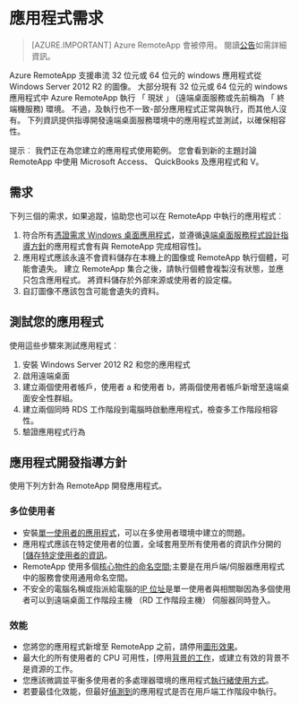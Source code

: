 
<properties
    pageTitle="應用程式需求 Azure RemoteApp |Microsoft Azure"
    description="瞭解您想要在 Azure RemoteApp 中使用的應用程式的需求。"
    services="remoteapp"
    documentationCenter=""
    authors="lizap"
    manager="mbaldwin" />

<tags
    ms.service="remoteapp"
    ms.workload="compute"
    ms.tgt_pltfrm="na"
    ms.devlang="na"
    ms.topic="article"
    ms.date="08/15/2016"
    ms.author="elizapo" />



# <a name="app-requirements"></a>應用程式需求

> [AZURE.IMPORTANT]
> Azure RemoteApp 會被停用。 閱讀[公告](https://go.microsoft.com/fwlink/?linkid=821148)如需詳細資訊。

Azure RemoteApp 支援串流 32 位元或 64 位元的 windows 應用程式從 Windows Server 2012 R2 的圖像。 大部分現有 32 位元或 64 位元的 windows 應用程式中 Azure RemoteApp 執行 「 現狀 」 (遠端桌面服務或先前稱為 「 終端機服務) 環境。 不過，及執行也不一致-部分應用程式正常與執行，而其他人沒有。 下列資訊提供指導開發遠端桌面服務環境中的應用程式並測試，以確保相容性。

提示︰ 我們正在為您建立的應用程式使用範例。 您會看到新的主題討論 RemoteApp 中使用 Microsoft Access、 QuickBooks 及應用程式和 V。

## <a name="requirements"></a>需求
下列三個的需求，如果追蹤，協助您也可以在 RemoteApp 中執行的應用程式︰

1.  符合所有[憑證需求 Windows 桌面應用程式](https://msdn.microsoft.com/library/windows/desktop/hh749939.aspx)，並遵循[遠端桌面服務程式設計指導方針](https://msdn.microsoft.com/library/aa383490.aspx)的應用程式會有與 RemoteApp 完成相容性]。
2.  應用程式應該永遠不會資料儲存在本機上的圖像或 RemoteApp 執行個體，可能會遺失。  建立 RemoteApp 集合之後，請執行個體會複製沒有狀態，並應只包含應用程式。 將資料儲存於外部來源或使用者的設定檔。
3.  自訂圖像不應該包含可能會遺失的資料。  

## <a name="testing-your-apps"></a>測試您的應用程式
使用這些步驟來測試應用程式︰

1.  安裝 Windows Server 2012 R2 和您的應用程式
2.  啟用遠端桌面
3.  建立兩個使用者帳戶，使用者 a 和使用者 b，將兩個使用者帳戶新增至遠端桌面安全性群組。
4.  建立兩個同時 RDS 工作階段到電腦時啟動應用程式，檢查多工作階段相容性。
5.  驗證應用程式行為

## <a name="application-development-guidelines"></a>應用程式開發指導方針
使用下列方針為 RemoteApp 開發應用程式。

### <a name="multiple-users"></a>多位使用者

- 安裝[單一使用者的應用程式](https://msdn.microsoft.com/library/aa380661.aspx)，可以在多使用者環境中建立的問題。
- 應用程式應該在特定使用者的位置，全域套用至所有使用者的資訊作分開的 [[儲存特定使用者的資訊](https://msdn.microsoft.com/library/aa383452.aspx)。
- RemoteApp 使用多個[核心物件的命名空間](https://msdn.microsoft.com/library/aa382954.aspx);主要是在用戶端/伺服器應用程式中的服務會使用通用命名空間。
- 不安全的電腦名稱或指派給電腦的[IP 位址](https://msdn.microsoft.com/library/aa382942.aspx)是單一使用者與相關聯因為多個使用者可以到遠端桌面工作階段主機 （RD 工作階段主機） 伺服器同時登入。

### <a name="performance"></a>效能
- 您將您的應用程式新增至 RemoteApp 之前，請停用[圖形效果](https://msdn.microsoft.com/library/aa380822.aspx)。
- 最大化的所有使用者的 CPU 可用性，[停用[背景的工作](https://msdn.microsoft.com/library/aa380665.aspx)，或建立有效的背景不是資源的工作。
- 您應該微調並平衡多使用者的多處理器環境的應用程式[執行緒使用方式](https://msdn.microsoft.com/library/aa383520.aspx)。
- 若要最佳化效能，但最好[偵測到](https://msdn.microsoft.com/library/aa380798.aspx)的應用程式是否在用戶端工作階段中執行。
